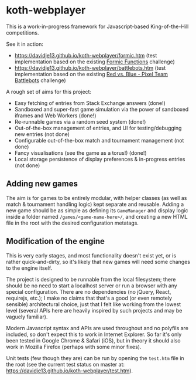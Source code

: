 # koth-webplayer

This is a work-in-progress framework for Javascript-based King-of-the-Hill competitions.

See it in action:

* https://davidje13.github.io/koth-webplayer/formic.htm
  (test implementation based on the existing [Formic Functions](https://codegolf.stackexchange.com/q/135102/8927) challenge)
* https://davidje13.github.io/koth-webplayer/battlebots.htm
  (test implementation based on the existing [Red vs. Blue - Pixel Team Battlebots](https://codegolf.stackexchange.com/q/48353/8927) challenge)

A rough set of aims for this project:

* Easy fetching of entries from Stack Exchange answers (done!)
* Sandboxed and super-fast game simulation via the power of sandboxed iframes and Web Workers (done!)
* Re-runnable games via a random seed system (done!)
* Out-of-the-box management of entries, and UI for testing/debugging new entries (not done)
* Configurable out-of-the-box match and tournament management (not done)
* Fancy visualisations (see the game as a torus!) (done!)
* Local storage persistence of display preferences & in-progress entries (not done)

## Adding new games

The aim is for games to be entirely modular, with helper classes (as well as match & tournament handling logic) kept separate
and reusable. Adding a new game should be as simple as defining its `GameManager` and display logic inside a folder named
`/games/<game-name-here>/`, and creating a new HTML file in the root with the desired configuration metatags.

## Modification of the engine

This is very early stages, and most functionality doesn't exist yet, or is rather quick-and-dirty, so it's likely that new
games will need some changes to the engine itself.

The project is designed to be runnable from the local filesystem; there should be no need to start a localhost server or run a
browser with any special configuration. There are no dependencies (no jQuery, React, requirejs, etc.); I make no claims that
that's a good (or even remotely sensible) architectural choice, just that I felt like working from the lowest level (several
APIs here are heavily inspired by such projects and may be vaguely familiar).

Modern Javascript syntax and APIs are used throughout and no polyfils are included, so don't expect this to work in Internet
Explorer. So far it's only been tested in Google Chrome & Safari (iOS), but in theory it should also work in Mozilla Firefox
(perhaps with some minor fixes).

Unit tests (few though they are) can be run by opening the `test.htm` file in the root
(see the current test status on master at: https://davidje13.github.io/koth-webplayer/test.htm).
